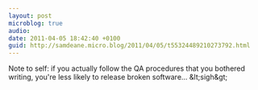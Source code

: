 ```yaml
---
layout: post
microblog: true
audio: 
date: 2011-04-05 18:42:40 +0100
guid: http://samdeane.micro.blog/2011/04/05/t55324489210273792.html
---
```

Note to self: if you actually follow the QA procedures that you bothered writing, you're less likely to release broken software... &amp;lt;sigh&amp;gt;
